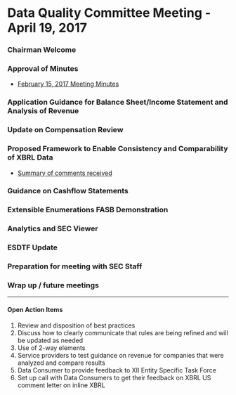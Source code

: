 # Data Quality Committee Meeting - April 19, 2017
  <!--- * [materials for DQC Members & Observers (Contributed Rules Workstream .zip Rule Forms & Impact Analyses)*](https://github.com/dataqualitycommittee/dqc-review/blob/master/meetings/apr_2017/20170419-DQCfiles.zip?raw=true) --->

### Chairman Welcome 
  
### Approval of Minutes
  * [February 15, 2017 Meeting Minutes](DQCMeetingNotes02152017.docx?raw=true)

### Application Guidance for Balance Sheet/Income Statement and Analysis of Revenue 

### Update on Compensation Review

### Proposed Framework to Enable Consistency and Comparability of XBRL Data
 * [Summary of comments received](frameworkcomments.docx?raw=true)

### Guidance on Cashflow Statements 

### Extensible Enumerations FASB Demonstration 

### Analytics and SEC Viewer 

### ESDTF Update 

### Preparation for meeting with SEC Staff
  <!--- * [Agenda](secagenda.docx?raw=true) --->
  
### Wrap up / future meetings

______________________

#### Open Action Items

1. Review and disposition of best practices
2. Discuss how to clearly communicate that rules are being refined and will be updated as needed
3. Use of 2-way elements
4. Service providers to test guidance on revenue for companies that were analyzed and compare results
5. Data Consumer to provide feedback to XII Entity Specific Task Force
6. Set up call with Data Consumers to get their feedback on XBRL US comment letter on inline XBRL

<!---  \* requires GitHub login & repository permission --->
